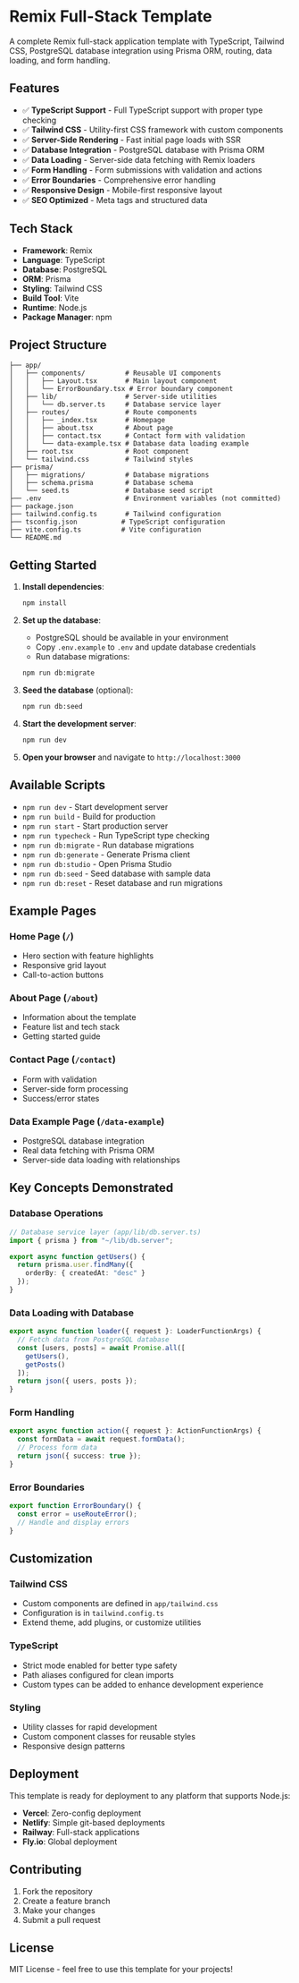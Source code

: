 # Remix Full-Stack Template

A complete Remix full-stack application template with TypeScript, Tailwind CSS, PostgreSQL database integration using Prisma ORM, routing, data loading, and form handling.

## Features

- ✅ **TypeScript Support** - Full TypeScript support with proper type checking
- ✅ **Tailwind CSS** - Utility-first CSS framework with custom components
- ✅ **Server-Side Rendering** - Fast initial page loads with SSR
- ✅ **Database Integration** - PostgreSQL database with Prisma ORM
- ✅ **Data Loading** - Server-side data fetching with Remix loaders
- ✅ **Form Handling** - Form submissions with validation and actions
- ✅ **Error Boundaries** - Comprehensive error handling
- ✅ **Responsive Design** - Mobile-first responsive layout
- ✅ **SEO Optimized** - Meta tags and structured data

## Tech Stack

- **Framework**: Remix
- **Language**: TypeScript
- **Database**: PostgreSQL
- **ORM**: Prisma
- **Styling**: Tailwind CSS
- **Build Tool**: Vite
- **Runtime**: Node.js
- **Package Manager**: npm

## Project Structure

```
├── app/
│   ├── components/          # Reusable UI components
│   │   ├── Layout.tsx       # Main layout component
│   │   └── ErrorBoundary.tsx # Error boundary component
│   ├── lib/                 # Server-side utilities
│   │   └── db.server.ts     # Database service layer
│   ├── routes/              # Route components
│   │   ├── _index.tsx       # Homepage
│   │   ├── about.tsx        # About page
│   │   ├── contact.tsx      # Contact form with validation
│   │   └── data-example.tsx # Database data loading example
│   ├── root.tsx             # Root component
│   └── tailwind.css         # Tailwind styles
├── prisma/
│   ├── migrations/          # Database migrations
│   ├── schema.prisma        # Database schema
│   └── seed.ts              # Database seed script
├── .env                     # Environment variables (not committed)
├── package.json
├── tailwind.config.ts       # Tailwind configuration
├── tsconfig.json           # TypeScript configuration
├── vite.config.ts          # Vite configuration
└── README.md
```

## Getting Started

1. **Install dependencies**:
   ```bash
   npm install
   ```

2. **Set up the database**:
   - PostgreSQL should be available in your environment
   - Copy `.env.example` to `.env` and update database credentials
   - Run database migrations:
   ```bash
   npm run db:migrate
   ```

3. **Seed the database** (optional):
   ```bash
   npm run db:seed
   ```

4. **Start the development server**:
   ```bash
   npm run dev
   ```

5. **Open your browser** and navigate to `http://localhost:3000`

## Available Scripts

- `npm run dev` - Start development server
- `npm run build` - Build for production
- `npm run start` - Start production server
- `npm run typecheck` - Run TypeScript type checking
- `npm run db:migrate` - Run database migrations
- `npm run db:generate` - Generate Prisma client
- `npm run db:studio` - Open Prisma Studio
- `npm run db:seed` - Seed database with sample data
- `npm run db:reset` - Reset database and run migrations

## Example Pages

### Home Page (`/`)
- Hero section with feature highlights
- Responsive grid layout
- Call-to-action buttons

### About Page (`/about`)
- Information about the template
- Feature list and tech stack
- Getting started guide

### Contact Page (`/contact`)
- Form with validation
- Server-side form processing
- Success/error states

### Data Example Page (`/data-example`)
- PostgreSQL database integration
- Real data fetching with Prisma ORM
- Server-side data loading with relationships

## Key Concepts Demonstrated

### Database Operations
```typescript
// Database service layer (app/lib/db.server.ts)
import { prisma } from "~/lib/db.server";

export async function getUsers() {
  return prisma.user.findMany({
    orderBy: { createdAt: "desc" }
  });
}
```

### Data Loading with Database
```typescript
export async function loader({ request }: LoaderFunctionArgs) {
  // Fetch data from PostgreSQL database
  const [users, posts] = await Promise.all([
    getUsers(),
    getPosts()
  ]);
  return json({ users, posts });
}
```

### Form Handling
```typescript
export async function action({ request }: ActionFunctionArgs) {
  const formData = await request.formData();
  // Process form data
  return json({ success: true });
}
```

### Error Boundaries
```typescript
export function ErrorBoundary() {
  const error = useRouteError();
  // Handle and display errors
}
```

## Customization

### Tailwind CSS
- Custom components are defined in `app/tailwind.css`
- Configuration is in `tailwind.config.ts`
- Extend theme, add plugins, or customize utilities

### TypeScript
- Strict mode enabled for better type safety
- Path aliases configured for clean imports
- Custom types can be added to enhance development experience

### Styling
- Utility classes for rapid development
- Custom component classes for reusable styles
- Responsive design patterns

## Deployment

This template is ready for deployment to any platform that supports Node.js:

- **Vercel**: Zero-config deployment
- **Netlify**: Simple git-based deployments
- **Railway**: Full-stack applications
- **Fly.io**: Global deployment

## Contributing

1. Fork the repository
2. Create a feature branch
3. Make your changes
4. Submit a pull request

## License

MIT License - feel free to use this template for your projects!